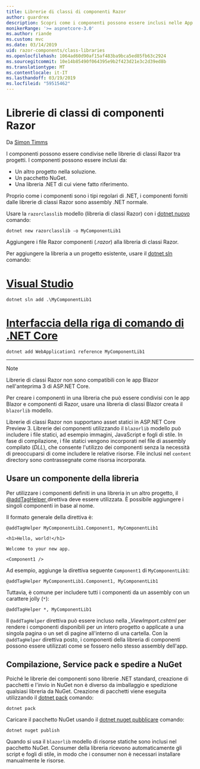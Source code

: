 ```yaml
---
title: Librerie di classi di componenti Razor
author: guardrex
description: Scopri come i componenti possono essere inclusi nelle App Razor componenti dalla libreria componente esterno.
monikerRange: '>= aspnetcore-3.0'
ms.author: riande
ms.custom: mvc
ms.date: 03/14/2019
uid: razor-components/class-libraries
ms.openlocfilehash: 1064ad60d90af15af483ba9bca5ed85fb63c2924
ms.sourcegitcommit: 10e14b85490f064395e9b2f423d21e3c2d39ed8b
ms.translationtype: MT
ms.contentlocale: it-IT
ms.lasthandoff: 03/19/2019
ms.locfileid: "59515462"
---
```

# <a name="razor-components-class-libraries"></a>Librerie di classi di componenti Razor

Da [Simon Timms](https://github.com/stimms)

I componenti possono essere condivise nelle librerie di classi Razor tra progetti. I componenti possono essere inclusi da:

* Un altro progetto nella soluzione.
* Un pacchetto NuGet.
* Una libreria .NET di cui viene fatto riferimento.

Proprio come i componenti sono i tipi regolari di .NET, i componenti forniti dalle librerie di classi Razor sono assembly .NET normale.

Usare la `razorclasslib` modello (libreria di classi Razor) con i [dotnet nuovo](/dotnet/core/tools/dotnet-new) comando:

```console
dotnet new razorclasslib -o MyComponentLib1
```

Aggiungere i file Razor componenti (*.razor*) alla libreria di classi Razor.

Per aggiungere la libreria a un progetto esistente, usare il [dotnet sln](/dotnet/core/tools/dotnet-sln) comando:

# <a name="visual-studiotabvisual-studio"></a>[Visual Studio](#tab/visual-studio)

```console
dotnet sln add .\MyComponentLib1
```

# <a name="net-core-clitabnetcore-cli"></a>[Interfaccia della riga di comando di .NET Core](#tab/netcore-cli)

```console
dotnet add WebApplication1 reference MyComponentLib1
```

---

> [!NOTE]
> Librerie di classi Razor non sono compatibili con le app Blazor nell'anteprima 3 di ASP.NET Core.
>
> Per creare i componenti in una libreria che può essere condivisi con le app Blazor e componenti di Razor, usare una libreria di classi Blazor creata il `blazorlib` modello.
>
> Librerie di classi Razor non supportano asset statici in ASP.NET Core Preview 3. Librerie dei componenti utilizzando il `blazorlib` modello può includere i file statici, ad esempio immagini, JavaScript e fogli di stile. In fase di compilazione, i file statici vengono incorporati nel file di assembly compilato (*DLL*), che consente l'utilizzo dei componenti senza la necessità di preoccuparsi di come includere le relative risorse. File inclusi nel `content` directory sono contrassegnate come risorsa incorporata.

## <a name="consume-a-library-component"></a>Usare un componente della libreria

Per utilizzare i componenti definiti in una libreria in un altro progetto, il [ @addTagHelper ](xref:mvc/views/tag-helpers/intro#add-helper-label) direttiva deve essere utilizzata. È possibile aggiungere i singoli componenti in base al nome.

Il formato generale della direttiva è:

```cshtml
@addTagHelper MyComponentLib1.Component1, MyComponentLib1

<h1>Hello, world!</h1>

Welcome to your new app.

<Component1 />
```

Ad esempio, aggiunge la direttiva seguente `Component1` di `MyComponentLib1`:

```cshtml
@addTagHelper MyComponentLib1.Component1, MyComponentLib1
```

Tuttavia, è comune per includere tutti i componenti da un assembly con un carattere jolly (`*`):

```cshtml
@addTagHelper *, MyComponentLib1
```

Il `@addTagHelper` direttiva può essere incluso nella *_ViewImport.cshtml* per rendere i componenti disponibili per un intero progetto o applicate a una singola pagina o un set di pagine all'interno di una cartella. Con la `@addTagHelper` direttiva posto, i componenti della libreria di componenti possono essere utilizzati come se fossero nello stesso assembly dell'app.

## <a name="build-pack-and-ship-to-nuget"></a>Compilazione, Service pack e spedire a NuGet

Poiché le librerie dei componenti sono librerie .NET standard, creazione di pacchetti e l'invio in NuGet non è diverso da imballaggio e spedizione qualsiasi libreria da NuGet. Creazione di pacchetti viene eseguita utilizzando il [dotnet pack](/dotnet/core/tools/dotnet-pack) comando:

```console
dotnet pack
```

Caricare il pacchetto NuGet usando il [dotnet nuget pubblicare](/dotnet/core/tools/dotnet-nuget-push) comando:

```console
dotnet nuget publish
```

Quando si usa il `blazorlib` modello di risorse statiche sono inclusi nel pacchetto NuGet. Consumer della libreria ricevono automaticamente gli script e fogli di stile, in modo che i consumer non è necessari installare manualmente le risorse.
